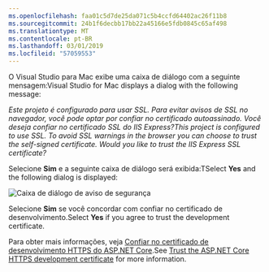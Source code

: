```yaml
---
ms.openlocfilehash: faa01c5d7de25da071c5b4ccfd64402ac26f11b8
ms.sourcegitcommit: 24b1f6decbb17bb22a45166e5fdb0845c65af498
ms.translationtype: MT
ms.contentlocale: pt-BR
ms.lasthandoff: 03/01/2019
ms.locfileid: "57059553"
---
```

<span data-ttu-id="91224-101">O Visual Studio para Mac exibe uma caixa de diálogo com a seguinte mensagem:</span><span class="sxs-lookup"><span data-stu-id="91224-101">Visual Studio for Mac displays a dialog with the following message:</span></span>

<span data-ttu-id="91224-102">*Este projeto é configurado para usar SSL. Para evitar avisos de SSL no navegador, você pode optar por confiar no certificado autoassinado. Você deseja confiar no certificado SSL do IIS Express?*</span><span class="sxs-lookup"><span data-stu-id="91224-102">*This project is configured to use SSL. To avoid SSL warnings in the browser you can choose to trust the self-signed certificate. Would you like to trust the IIS Express SSL certificate?*</span></span>

<span data-ttu-id="91224-103">Selecione **Sim** e a seguinte caixa de diálogo será exibida:</span><span class="sxs-lookup"><span data-stu-id="91224-103">TSelect **Yes** and the following dialog is displayed:</span></span>

![Caixa de diálogo de aviso de segurança](~/getting-started/_static/cert.png)

<span data-ttu-id="91224-105">Selecione **Sim** se você concordar com confiar no certificado de desenvolvimento.</span><span class="sxs-lookup"><span data-stu-id="91224-105">Select **Yes** if you agree to trust the development certificate.</span></span>

<span data-ttu-id="91224-106">Para obter mais informações, veja [Confiar no certificado de desenvolvimento HTTPS do ASP.NET Core](xref:security/enforcing-ssl#trust-the-aspnet-core-https-development-certificate-on-windows-and-macos).</span><span class="sxs-lookup"><span data-stu-id="91224-106">See [Trust the ASP.NET Core HTTPS development certificate](xref:security/enforcing-ssl#trust-the-aspnet-core-https-development-certificate-on-windows-and-macos) for more information.</span></span>